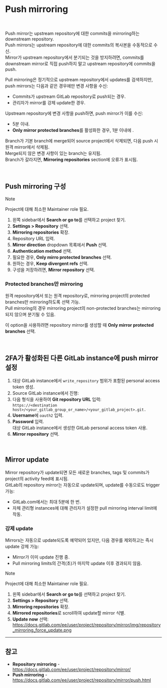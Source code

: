 # Push mirroring

<br>

Push mirror는 upstream repository에 대한 commits을 mirroring하는 downstream repository.  
Push mirrors는 upstream repository에 대한 commits의 복사본을 수동적으로 수신.  
Mirror가 upstream repository에서 분기되는 것을 방지하려면, commits를 downstream mirror로 직접 push하지 말고 upstream repository에 commits을 push.

Pull mirroring은 정기적으로 upstream repository에서 updates를 검색하지만, push mirrors는 다음과 같은 경우에만 변경 사항을 수신:
- Commits가 upstream GitLab repository로 push되는 경우.
- 관리자가 mirror를 강제 update한 경우.

Upstream repository에 변경 사항을 push하면, push mirror가 이를 수신:
- 5분 이내.
- **Only mirror protected branches**를 활성화한 경우, 1분 이내에 .

Branch가 기본 branch에 merge되어 source project에서 삭제되면, 다음 push 시 원격 mirror에서 삭제됨.  
Merge되지 않은 변경 사항이 있는 branch는 유지됨.  
Branch가 갈라지면, **Mirroring repositories** section에 오류가 표시됨.

<br>

## Push mirroring 구성
> [!NOTE]  
> Project에 대해 최소한 Maintainer role 필요.

1. 왼쪽 sidebar에서 **Search or go to**를 선택하고 project 찾기.
2. **Settings > Repository** 선택.
3. **Mirroring repositories** 확장.
4. Repository URL 입력.
5. **Mirror direction** dropdown 목록에서 **Push** 선택.
6. **Authentication method** 선택.
7. 필요한 경우, **Only mirro protected branches** 선택.
8. 원하는 경우, **Keep divergent refs** 선택.
9. 구성을 저장하려면, **Mirror repository** 선택.

### Protected branches만 mirroring
원격 repository에서 또는 원격 repository로, mirroring project의 protected branches만 mirroring하도록 선택 가능.  
Pull mirroring의 경우 mirroring project의 non-protected branches는 mirroring되지 않으며 분기될 수 있음.

이 option을 사용하려면 repository mirror를 생성할 때 **Only mirror protected branches** 선택.

<br>

## 2FA가 활성화된 다른 GitLab instance에 push mirror 설정
1. 대상 GitLab instance에서 `write_repository` 범위가 포함된 personal access token 생성.
2. Source GitLab instance에서 진행:
  1. 다음 형식을 사용하여 **Git repository URL** 입력:  
    `https://<destination host>/<your_gitlab_group_or_name>/<your_gitlab_project>.git.`
  2. **Username**에 `oauth2` 입력.
  3. **Password** 입력.  
    대상 GitLab instance에서 생성한 GitLab personal access token 사용.
  4. **Mirror repository** 선택.

<br>

## Mirror update
Mirror repository가 update되면 모든 새로운 branches, tags 및 commits가 project의 activity feed에 표시됨.  
GitLab의 repository mirror는 자동으로 update되며, update를 수동으로도 trigger 가능:
- GitLab.com에서는 최대 5분에 한 번.
- 자체 관리형 instances에 대해 관리자가 설정한 pull mirroring interval limit에 작동.

### 강제 update
Mirrors는 자동으로 update되도록 예약되어 있지만, 다음 경우를 제외하고는 즉시 update 강제 가능:
- Mirror가 이미 update 진행 중.
- Pull mirroring limits의 간격(초)가 마지막 update 이후 경과되지 않음.

> [!NOTE]  
> Project에 대해 최소한 Maintainer role 필요.

1. 왼쪽 sidebar에서 **Search or go to**를 선택하고 project 찾기.
2. **Settings > Repository** 선택.
3. **Mirroring repositories** 확장.
4. **Mirrored repositories**로 scroll하여 update할 mirror 식별.
5. **Update now** 선택:  
  https://docs.gitlab.com/ee/user/project/repository/mirror/img/repository_mirroring_force_update.png

<hr>

## 참고
- **Repository mirroring** - https://docs.gitlab.com/ee/user/project/repository/mirror/
- **Push mirroring** - https://docs.gitlab.com/ee/user/project/repository/mirror/push.html

